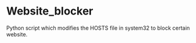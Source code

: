 # Website_blocker
Python script which modifies the HOSTS file in system32 to block certain website.
